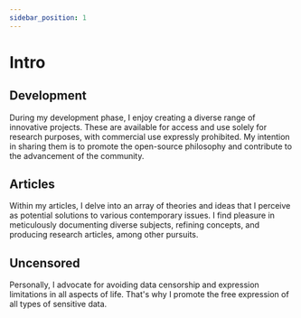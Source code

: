 ```yaml
---
sidebar_position: 1
---
```


# Intro

## Development

During my development phase, I enjoy creating a diverse range of innovative projects. These are available for access and use solely for research purposes, with commercial use expressly prohibited. My intention in sharing them is to promote the open-source philosophy and contribute to the advancement of the community.

## Articles

Within my articles, I delve into an array of theories and ideas that I perceive as potential solutions to various contemporary issues. I find pleasure in meticulously documenting diverse subjects, refining concepts, and producing research articles, among other pursuits.

## Uncensored

Personally, I advocate for avoiding data censorship and expression limitations in all aspects of life. That's why I promote the free expression of all types of sensitive data. 